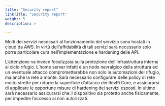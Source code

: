 ```yaml
---
title: "Security report"
linkTitle: "Security report"
weight: 5
description: >

---
```


Molti dei servizi necessari al funzionamento del servizio sono hostati in cloud da AWS.
In virtù dell'affidabilità di tali servizi sarà necessario solo porre particolare cura nell’implementazione e hardening delle API.

L’attenzione va invece focalizzata sulla protezione dell’infrastruttura interna al ciclo rifugio.
L’home server infatti è un nodo nevralgico della struttura ed un eventuale attacco comprometterebbe non solo le automazioni del rifugio, ma anche la rete a monte.
Sarà necessario configurare delle policy di rete molto strette per ridurre la superficie d’attacco dei RevPi Core, e assicurarsi di applicare le opportune misure di hardening dei servizi esposti. In ultimo sarà necessario assicurarsi che il dispositivo sia protetto anche fisicamente, per impedire l’accesso ai non autorizzati.

 
 
